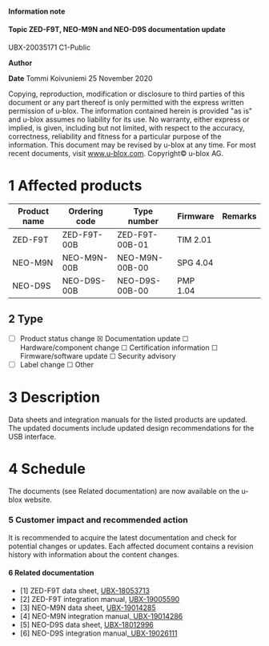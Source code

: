 

#### **Information note**

#### **Topic ZED-F9T, NEO-M9N and NEO-D9S documentation update**

UBX-20035171 C1-Public

**Author**

**Date** Tommi Koivuniemi 25 November 2020

Copying, reproduction, modification or disclosure to third parties of this document or any part thereof is only permitted with the express written permission of u-blox. The information contained herein is provided "as is" and u-blox assumes no liability for its use. No warranty, either express or implied, is given, including but not limited, with respect to the accuracy, correctness, reliability and fitness for a particular purpose of the information. This document may be revised by u-blox at any time. For most recent documents, visit www.u-blox.com. Copyright© u-blox AG.

# **1 Affected products**

| Product name | Ordering code | Type number    | Firmware | Remarks |
|--------------|---------------|----------------|----------|---------|
| ZED-F9T      | ZED-F9T-00B   | ZED-F9T-00B-01 | TIM 2.01 |         |
| NEO-M9N      | NEO-M9N-00B   | NEO-M9N-00B-00 | SPG 4.04 |         |
| NEO-D9S      | NEO-D9S-00B   | NEO-D9S-00B-00 | PMP 1.04 |         |

## **2 Type**

- ☐ Product status change ☒ Documentation update ☐ Hardware/component change ☐ Certification information ☐ Firmware/software update ☐ Security advisory
- ☐ Label change ☐ Other

# **3 Description**

Data sheets and integration manuals for the listed products are updated. The updated documents include updated design recommendations for the USB interface.

# **4 Schedule**

The documents (see Related documentation) are now available on the u-blox website.

### **5 Customer impact and recommended action**

It is recommended to acquire the latest documentation and check for potential changes or updates. Each affected document contains a revision history with information about the content changes.

#### **6 Related documentation**

- [1] ZED-F9T data sheet, [UBX-18053713](http://www.u-blox.com/docs/UBX-18053713)
- [2] ZED-F9T integration manual, [UBX-19005590](http://www.u-blox.com/docs/UBX-19005590)
- [3] NEO-M9N data sheet, [UBX-19014285](http://www.u-blox.com/docs/UBX-19014285)
- [4] NEO-M9N integration manual[, UBX-19014286](http://www.u-blox.com/docs/UBX-19014286)
- [5] NEO-D9S data sheet, [UBX-18012996](http://www.u-blox.com/docs/UBX-18012996)
- [6] NEO-D9S integration manual[, UBX-19026111](http://www.u-blox.com/docs/UBX-19026111)